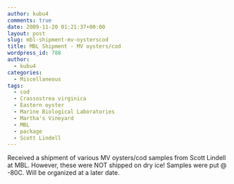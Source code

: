 ```yaml
---
author: kubu4
comments: true
date: 2009-11-20 01:21:37+00:00
layout: post
slug: mbl-shipment-mv-oysterscod
title: MBL Shipment - MV oysters/cod
wordpress_id: 788
author:
  - kubu4
categories:
  - Miscellaneous
tags:
  - cod
  - Crassostrea virginica
  - Eastern oyster
  - Marine Biological Laboratories
  - Martha's Vineyard
  - MBL
  - package
  - Scott Lindell
---
```


Received a shipment of various MV oysters/cod samples from Scott Lindell at MBL. However, these were NOT shipped on dry ice! Samples were put @ -80C. Will be organized at a later date.
